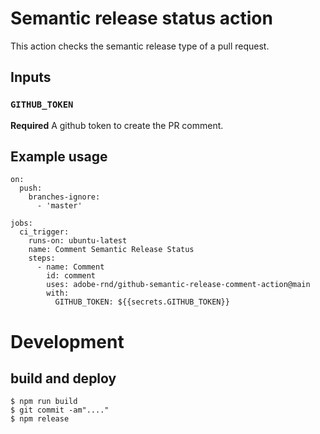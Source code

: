 # Semantic release status action

This action checks the semantic release type of a pull request.

## Inputs

### `GITHUB_TOKEN`

**Required** A github token to create the PR comment.

## Example usage

```
on:
  push:
    branches-ignore:
      - 'master'

jobs:
  ci_trigger:
    runs-on: ubuntu-latest
    name: Comment Semantic Release Status
    steps:
      - name: Comment
        id: comment
        uses: adobe-rnd/github-semantic-release-comment-action@main
        with:
          GITHUB_TOKEN: ${{secrets.GITHUB_TOKEN}}
```

# Development

## build and deploy

```sh-session
$ npm run build
$ git commit -am"...."
$ npm release
```


